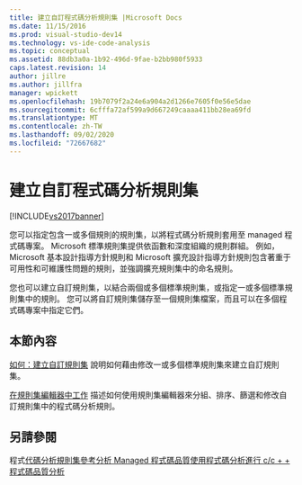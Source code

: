 ```yaml
---
title: 建立自訂程式碼分析規則集 |Microsoft Docs
ms.date: 11/15/2016
ms.prod: visual-studio-dev14
ms.technology: vs-ide-code-analysis
ms.topic: conceptual
ms.assetid: 88db3a0a-1b92-496d-9fae-b2bb980f5933
caps.latest.revision: 14
author: jillre
ms.author: jillfra
manager: wpickett
ms.openlocfilehash: 19b7079f2a24e6a904a2d1266e7605f0e56e5dae
ms.sourcegitcommit: 6cfffa72af599a9d667249caaaa411bb28ea69fd
ms.translationtype: MT
ms.contentlocale: zh-TW
ms.lasthandoff: 09/02/2020
ms.locfileid: "72667682"
---
```

# <a name="creating-custom-code-analysis-rule-sets"></a>建立自訂程式碼分析規則集
[!INCLUDE[vs2017banner](../includes/vs2017banner.md)]

您可以指定包含一或多個規則的規則集，以將程式碼分析規則套用至 managed 程式碼專案。 Microsoft 標準規則集提供依函數和深度組織的規則群組。 例如，Microsoft 基本設計指導方針規則和 Microsoft 擴充設計指導方針規則包含著重于可用性和可維護性問題的規則，並強調擴充規則集中的命名規則。

 您也可以建立自訂規則集，以結合兩個或多個標準規則集，或指定一或多個標準規則集中的規則。 您可以將自訂規則集儲存至一個規則集檔案，而且可以在多個程式碼專案中指定它們。

## <a name="in-this-section"></a>本節內容
 [如何：建立自訂規則集](../code-quality/how-to-create-a-custom-rule-set.md) 說明如何藉由修改一或多個標準規則集來建立自訂規則集。

 [在規則集編輯器中工作](../code-quality/working-in-the-code-analysis-rule-set-editor.md) 描述如何使用規則集編輯器來分組、排序、篩選和修改自訂規則集中的程式碼分析規則。

## <a name="see-also"></a>另請參閱
 程式[代碼分析規則集參考](../code-quality/code-analysis-rule-set-reference.md)[分析 Managed 程式碼品質](../code-quality/analyzing-managed-code-quality-by-using-code-analysis.md)[使用程式碼分析進行 c/c + + 程式碼品質分析](../code-quality/analyzing-c-cpp-code-quality-by-using-code-analysis.md)
